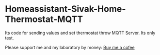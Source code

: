 # Homeassistant-Sivak-Home-Thermostat-MQTT
Its code for sending values and set thermostat throw MQTT Server. Its only test.


Please support me and my laboratory by money: [Buy me a cofee](paypal.me/sktechnologiesk)
